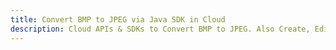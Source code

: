 ---title: Convert BMP to JPEG via Java SDK in Clouddescription: Cloud APIs & SDKs to Convert BMP to JPEG. Also Create, Edit & Render Microsoft Word & OpenOffice documents in the Cloud.---
